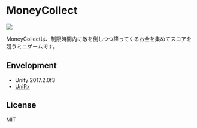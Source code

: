 # MoneyCollect

[![](https://img.youtube.com/vi/W0Q-CboYy0g/0.jpg)](https://www.youtube.com/watch?v=W0Q-CboYy0g)

MoneyCollectは、制限時間内に敵を倒しつつ降ってくるお金を集めてスコアを競うミニゲームです。

## Envelopment

- Unity 2017.2.0f3
- [UniRx](https://assetstore.unity.com/packages/tools/integration/unirx-reactive-extensions-for-unity-17276)

## License

MIT
